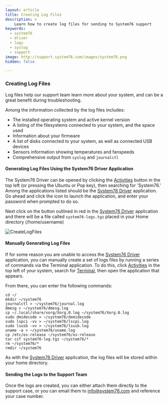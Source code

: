 ```yaml
---
layout: article
title: Creating Log Files
description: >
    Learn how to create log files for sending to System76 support
keywords:
  - system76
  - driver
  - logs
  - syslog
  - support
image: http://support.system76.com/images/system76.png
hidden: false

---
```


### Creating Log Files

Log files help our support team learn more about your system, and can be a great benefit during troubleshooting. 

Among the information collected by the log files includes:

* The installed operating system and active kernel version
* A listing of the filesystems connected to your system, and the space used
* Information about your firmware
* A list of disks connected to your system, as well as connected USB devices
* Sensors information showing temperatures and fanspeeds
* Comprehensive output from `syslog` and `journalctl`

#### Generating Log Files Using the System76 Driver Application

The System76 Driver can be opened by clicking the <u>Activities</u> button in the top left (or pressing the Ubuntu or Pop key), then searching for 'System76.' Among the applications listed should be the <u>System76 Driver</u> application. Go ahead and click the icon to launch the application, and enter your password when prompted to do so. 

Next click on the button outlined in red in the <u>System76 Driver</u> application and there will be a file called `system76-logs.tgz` placed in your Home directory (/home/username)

![CreateLogFiles](/images/system76-driver/CreateLogFiles.png)


#### Manually Generating Log Files

If for some reason you are unable to access the <u>System76 Driver</u> application, you can manually create a set of logs files by running a series of commands via the Terminal application. To do this, click <u>Activities</u> in the top left of your system, search for <u>Terminal</u>, then open the application that appears.

From there, you can enter the following commands:

```
cd ~/
mkdir ~/system76
journalctl > ~/system76/journal.log
dmesg > ~/system76/dmesg.log
cp ~/.local/share/xorg/Xorg.0.log ~/system76/Xorg.0.log
sudo dmidecode > ~/system76/demidecode
sudo lspci -vv > ~/system76/lscpi.log
sudo lsusb -vv > ~/system76/lsusb.log
uname -a > ~/system76/uname.log
cp /etc/os-release ~/system76/os-release
tar czf system76-log.tgz ~/system76/*
rm ~/system76/*
rmdir ~/system76
```

As with the <u>System76 Driver</u> application, the log files will be stored within your home directory.

#### Sending the Logs to the Support Team

Once the logs are created, you can either attach them directly to the support case, or you can email them to [info@system76.com](mailto:info@system76.com) and reference your case number.